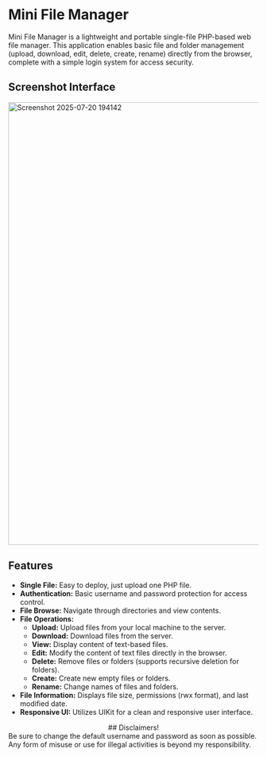 # Mini File Manager

Mini File Manager is a lightweight and portable single-file PHP-based web file manager. This application enables basic file and folder management (upload, download, edit, delete, create, rename) directly from the browser, complete with a simple login system for access security.

## Screenshot Interface
<img width="1904" height="889" alt="Screenshot 2025-07-20 194142" src="https://github.com/user-attachments/assets/935ecfe5-72bc-4e59-8e95-9a9920177989" />

## Features

* **Single File:** Easy to deploy, just upload one PHP file.
* **Authentication:** Basic username and password protection for access control.
* **File Browse:** Navigate through directories and view contents.
* **File Operations:**
    * **Upload:** Upload files from your local machine to the server.
    * **Download:** Download files from the server.
    * **View:** Display content of text-based files.
    * **Edit:** Modify the content of text files directly in the browser.
    * **Delete:** Remove files or folders (supports recursive deletion for folders).
    * **Create:** Create new empty files or folders.
    * **Rename:** Change names of files and folders.
* **File Information:** Displays file size, permissions (rwx format), and last modified date.
* **Responsive UI:** Utilizes UIKit for a clean and responsive user interface.

<div align="center">
## Disclaimers!
</div>
Be sure to change the default username and password as soon as possible. Any form of misuse or use for illegal activities is beyond my responsibility.
